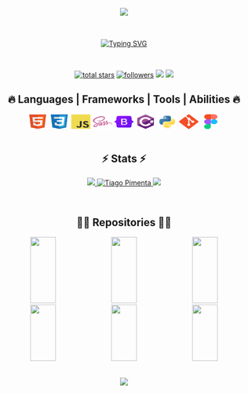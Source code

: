 <p align="center">
<img src="https://capsule-render.vercel.app/api?type=waving&align=center&height=180&text=Welcome%20to%20my%20Github!&fontSize=60&&descAlignY=20&fontColor=fff&animation=twinkling&color=0:9e3295,40:0b5394,55:0b5394,75:3b00f8,96:3b00f8)" />

  </p>
<br>
<p align="center">
<a href="https://git.io/typing-svg"><img src="https://readme-typing-svg.demolab.com?font=Saira&weight=600&size=26&pause=1000&color=518AF7&center=true&vCenter=true&random=false&width=540&height=30&lines=+Hello+my+name+is+Tiago+Pimenta;Front-End+developer+and+UI%2FUX+Designer" alt="Typing SVG" /></a>
</p>
<br>
<p align="center">
  <a href="https://github.com/Tipimenta?tab=repositories&sort=stargazers">
    <img alt="total stars" title="Total stars on GitHub" src="https://custom-icon-badges.demolab.com/github/stars/Tipimenta?color=55960c&style=for-the-badge&labelColor=488207&logo=star"/></a>
  <a href="https://github.com/Tipimenta?tab=followers">
    <img alt="followers" title="Follow me on Github" src="https://custom-icon-badges.demolab.com/github/followers/Tipimenta?color=236ad3&labelColor=1155ba&style=for-the-badge&logo=person-add&label=Follow&logoColor=white"/></a>
  <a href = "mailto:tiagopimenta.ata@gmail.com"><img src="https://img.shields.io/badge/-Gmail-CC0000?style=for-the-badge&logo=gmail&logoColor=white" target="_blank"></a>
  <a href="https://www.linkedin.com/in/tiago-o-pimenta" target="_blank"><img src="https://img.shields.io/badge/-LinkedIn-230088?style=for-the-badge&logo=linkedin&logoColor=white" target="_blank"></a> 
</div>  

<h2 align="center">🔥 Languages | Frameworks | Tools | Abilities 🔥</h2>
<div style="display: inline_block" align="center">
  <img align="center" alt="pimenta-html" height="30" width="40" src="https://raw.githubusercontent.com/devicons/devicon/master/icons/html5/html5-original.svg">
  <img align="center" alt="pimenta-CSS" height="30" width="40" src="https://raw.githubusercontent.com/devicons/devicon/master/icons/css3/css3-original.svg">
  <img align="center" alt="pimenta-Javascript" height="30" width="40" src="https://raw.githubusercontent.com/devicons/devicon/master/icons/javascript/javascript-original.svg">  
  <img align="center" alt="pimenta-Sass" height="30" width="40" src="https://raw.githubusercontent.com/devicons/devicon/master/icons/sass/sass-original.svg">  
  <img align="center" alt="pimenta-Bootstrap" height="30" width="40" src="https://raw.githubusercontent.com/devicons/devicon/master/icons/bootstrap/bootstrap-original.svg" />
  <img align="center" alt="pimenta-Csharp" height="30" width="40" src="https://raw.githubusercontent.com/devicons/devicon/master/icons/csharp/csharp-original.svg" />
  <img align="center" alt="pimenta-Python" height="30" width="40" src="https://raw.githubusercontent.com/devicons/devicon/master/icons/python/python-original.svg" />
  <img align="center" alt="pimenta-git" height="30" width="40" src="https://raw.githubusercontent.com/devicons/devicon/master/icons/git/git-original.svg" />
  <img align="center" alt="pimenta-figma" height="30" width="40" src="https://raw.githubusercontent.com/devicons/devicon/master/icons/figma/figma-original.svg" />
  </div>

<br>
<h2 align="center">⚡ Stats ⚡</h2>
<p align=center>
      <a href="https://github.com/tipimenta/github-readme-stats">
      <img  width=33% src="https://github-readme-stats.vercel.app/api?username=tipimenta&show_icons=true&theme=ambient_gradient&border_color=61dafb&hide_border=false" />
    </a>
     <a href="https://github.com/denvercoder1/github-readme-stats">
      <img width=35% src="https://streak-stats.demolab.com/?user=tipimenta&theme=ambient_gradient&border=61dafb&hide_border=false" alt="Tiago Pimenta" />
    </a>
    <a href="https://github.com/tipimenta/github-readme-stats">
      <img width=25.2% src="https://github-readme-stats.vercel.app/api/top-langs/?username=tipimenta&theme=ambient_gradient&border=61dafb&hide_border=false&text_color=&langs_count=5&layout=compact&border_color=61dafb&hide_border=false&size_weight=0.5&count_weight=0.5" />
    </a>
  <br>
</p>
<br>
<h2 align="center">👨‍💻 Repositories 👨‍💻</h2>
<div width="100%" align="center">
  <a href="https://github.com/Tipimenta/mp-landing-page-meow-cafe" title="Meow Cafe"><img width=32% height="135px" src="https://github-readme-stats.vercel.app/api/pin/?username=tipimenta&repo=mp-landing-page-meow-cafe&theme=ambient_gradient&border_color=61dafb&border_radius=10"></a>
  <a href="https://github.com/Tipimenta/banco-digital-com-java-e-poo" title="Banco Digital"><img width=32% height="135px" src="https://github-readme-stats.vercel.app/api/pin/?username=tipimenta&repo=banco-digital-com-java-e-poo&theme=ambient_gradient&border_color=61dafb&border_radius=10&"></a>
  <a href="https://github.com/Tipimenta/Rocketseat-DevLinks" title="DevLinks"><img width=32% height="135px" src="https://github-readme-stats.vercel.app/api/pin/?username=tipimenta&repo=Rocketseat-DevLinks&theme=ambient_gradient&border_color=61dafb&border_radius=10"></a>
</div>
<div width="100%" align="center">
  <a href="https://github.com/Tipimenta/Introducao-a-Ciencia-da-Computacao-com-Python-Parte-1" title="Introducao-a-Ciencia-da-Computacao-com-Python"><img width=32% height="115" src="https://github-readme-stats.vercel.app/api/pin/?username=tipimenta&repo=Introducao-a-Ciencia-da-Computacao-com-Python-Parte-1&theme=ambient_gradient&border_color=61dafb&border_radius=10"></a>
  <a href="https://github.com/Tipimenta/FreeCodeCamp" title="FreeCodeCamp"><img width=32% height="115" src="https://github-readme-stats.vercel.app/api/pin/?username=Tipimenta&repo=FreeCodeCamp&theme=ambient_gradient&border_color=61dafb&border_radius=10"></a>
  <a href="https://github.com/Tipimenta/Startse-Tech-Academy" title="Startse-Tech-Academy"><img width=32% height="115" src="https://github-readme-stats.vercel.app/api/pin/?username=tipimenta&repo=Startse-Tech-Academy&theme=ambient_gradient&border_color=61dafb&border_radius=10"></a>
</div>

<br>
<p align="center">
<img src="https://capsule-render.vercel.app/api?type=waving&height=140&fontSize=50&fontColor=fff&animation=twinkling&section=footer&color=100:9e3295,55:0b5394,25:3b00f8,0:3b00f8)" /> 
</p>
 

